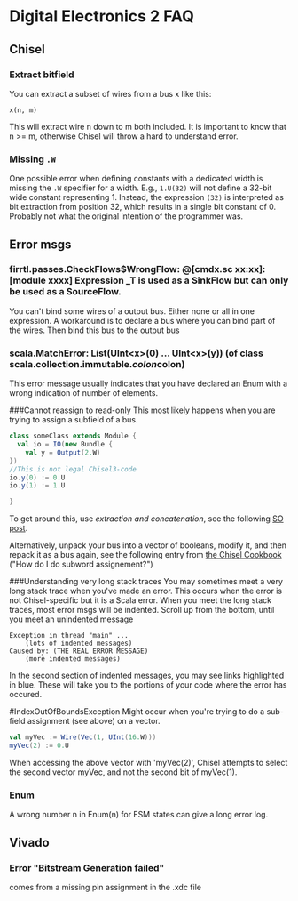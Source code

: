 # Digital Electronics 2 FAQ

## Chisel

### Extract bitfield
You can extract a subset of wires from a bus x like this:  
    
    x(n, m)

This will extract wire n down to m both included. It is important to know that n >= m, otherwise Chisel will throw a hard to understand error.

### Missing ```.W```

One possible error when defining constants with a dedicated width is missing the ```.W```
specifier for a width. E.g., ```1.U(32)``` will not define a 32-bit wide constant representing 1.
Instead, the expression ```(32)``` is interpreted as bit extraction from position 32, which results
in a single bit constant of 0. Probably not what the original intention of the programmer was.


## Error msgs


### firrtl.passes.CheckFlows$WrongFlow:  @[cmdx.sc xx:xx]: [module xxxx]  Expression _T is used as a SinkFlow but can only be used as a SourceFlow.

You can't bind some wires of a output bus. Either none or all in one expression. A workaround is to declare a bus where you can bind part of the wires. Then bind this bus to the output bus

### scala.MatchError: List(UInt\<x\>(0) ... UInt\<x>(y)) (of class scala.collection.immutable.$colon$colon)
This error message usually indicates that you have declared an Enum with a wrong indication of number of elements.

###Cannot reassign to read-only
This most likely happens when you are trying to assign a subfield of a bus.
```scala
class someClass extends Module {
  val io = IO(new Bundle {
    val y = Output(2.W)
})
//This is not legal Chisel3-code
io.y(0) := 0.U
io.y(1) := 1.U

}
```
To get around this, use *extraction and concatenation*, see the following [SO post](https://stackoverflow.com/questions/40950073/chisel-3-assignment-to-bit-range).

Alternatively, unpack your bus into a vector of booleans, modify it, and then repack it as a bus again, see the  following entry from [the Chisel Cookbook](https://github.com/freechipsproject/chisel3/wiki/Cookbook#how-do-i-do-subword-assignment-assign-to-some-bits-in-a-uint) ("How do I do subword assignement?")

###Understanding very long stack traces
You may sometimes meet a very long stack trace when you've made an error. This occurs when the error is not Chisel-specific but it is a Scala error. When you meet the long stack traces, most error msgs will be indented. Scroll up from the bottom, until you meet an unindented message
```
Exception in thread "main" ...
    (lots of indented messages)
Caused by: (THE REAL ERROR MESSAGE)
    (more indented messages)
```
In the second section of indented messages, you may see links highlighted in blue. These will take you to the portions of your code where the error has occured.

#IndexOutOfBoundsException
Might occur when you're trying to do a sub-field assignment (see above) on a vector. 
```scala
val myVec := Wire(Vec(1, UInt(16.W)))
myVec(2) := 0.U 
```
When accessing the above vector with 'myVec(2)', Chisel attempts to select the second vector myVec, and not the second bit of myVec(1).

### Enum

A wrong number n in Enum(n) for FSM states can give a long error log.

## Vivado

### Error "Bitstream Generation failed"

comes from a missing pin assignment in the .xdc file


